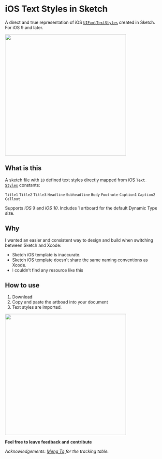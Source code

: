 # iOS Text Styles in Sketch
A direct and true representation of iOS [`UIFontTextStyles`](https://developer.apple.com/library/ios/documentation/UIKit/Reference/UIFontDescriptor_Class/index.html#//apple_ref/doc/constant_group/Text_Styles) created in Sketch. For iOS 9 and later.

<img src="http://i.imgur.com/zefIBv9.png" width=400px/>

## What is this

A sketch file with `10` defined text styles directly mapped from iOS [`Text Styles`](https://developer.apple.com/ios/human-interface-guidelines/visual-design/typography/) constants:

`Title1`
`Title2`
`Title3`
`Headline`
`Subheadline`
`Body`
`Footnote`
`Caption1`
`Caption2`
`Callout`

Supports *iOS* 9 and *iOS 10*. Includes 1 artboard for the default Dynamic Type size.

## Why

I wanted an easier and consistent way to design and build when switching between Sketch and Xcode:

* Sketch iOS template is inaccurate.
* Sketch iOS template doesn't share the same naming conventions as Xcode.
* I couldn't find any resource like this

## How to use

1. Download
2. Copy and paste the artboad into your document
3. Text styles are imported.

<img src="http://i.imgur.com/z232zEy.png" width=400px/>

**Feel free to leave feedback and contribute**

*Acknowledgements: [Meng To](https://designcode.io/iosdesign-guidelines) for the tracking table.*

